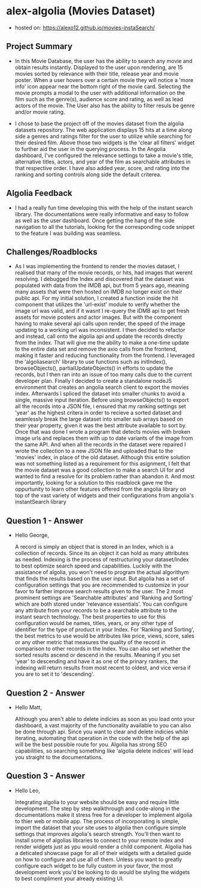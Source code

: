 # alex-algolia (Movies Dataset)

* hosted on: https://alexo12.github.io/movies-instaSearch/

## Project Summary

- In this Movie Database, the user has the ability to search any movie and obtain results instantly. Displayed to the user upon rendering, are 15 movies sorted by relevance with their title, release year and movie poster. When a user hovers over a certain movie they will notice a 'more info' icon appear near the bottom right of the movie card. Selecting the movie prompts a modal to the user with additional information on the film such as the genre(s), audience score and rating, as well as lead actors of the movie. The User also has the ability to filter resuls be genre and/or movie rating.

- I chose to base the project off of the movies dataset from the algolia datasets repository. The web application displays 15 hits at a time along side a genres and ratings filter for the user to utilize while searching for their desired film. Above those two widgets is the 'clear all filters' widget to further aid the user in the querying process. In the Angolia dashboard, I've configured the relevance settings to take a movie's title, alternative titles, actors, and year of the film as searchable attributes in that respective order. I have also added year, score, and rating into the ranking and sorting controls along side the default criterea. 

## Algolia Feedback

- I had a really fun time developing this with the help of the instant search library. The documentations were really informative and easy to follow as well as the user dashboard. Once getting the hang of the side navigation to all the tutorials, looking for the corresponding code snippet to the feature I was building was seamless. 

## Challenges/Roadblocks

- As I was implementing the frontend to render the movies dataset, I realised that many of the movie records, or hits, had images that werent resolving. I debugged the Index and discovered that the dataset was populated with data from the IMDB api, but from 5 years ago, meaning many assets that were then hosted on IMDB no longer exist on their public api. For my initial solution, I created a function inside the hit component that utilizes the 'url-exist' module to verify whether the image url was valid, and if it wasnt I re-query the IDMB api to get fresh assets for movie posters and actor images. But with the component having to make several api calls upon render, the speed of the image updating to a working url was inconsistent. I then decided to refactor and instead, call onto the algolia api and update the records directly from the index. That will give me the ability to make a one-time update to the entire data set and remove the axio calls from the frontend, making it faster and reducing functionality from the frontend. I leveraged the 'algoliasearch' library to use functions such as initIndex(), browseObjects(), partialUpdateObjects() in efforts to update the records, but I then ran into an issue of too many calls due to the current developer plan. Finally I decided to create a standalone nodeJS environment that creates an angolia search client to export the movies index. Afterwards I spliced the dataset into smaller chunks to avoid a single, massive input iteration. Before using browseObjects() to export all the records into a JSON file, i ensured that my ranking settings set 'year' as the highest critera in order to recieve a sorted dataset and seamlessly break the large dataset into smaller sub arrays based on their year property, given it was the best attribute available to sort by. Once that was done I wrote a program that detects movies with broken image urls and replaces them with up to date variants of the image from the same API. And when all the records in the dataset were repaired I wrote the collection to a new JSON file and uploaded that to the 'movies' index, in place of the old dataset. Although this entire solution was not something listed as a requirement for this asignment, I felt that the movie dataset was a good collection to make a search UI for and wanted to find a resolve for its problem rather than abandon it. And most importantly, looking for a solution to this roadblock gave me the oppurtunity to learn other features offered from the angolia library on top of the vast variety of widgets and their configurations from angolia's instantSearch library


## Question 1 - Answer

- Hello George,

  A record is simply an object that is stored in an Index, which is a collection of records. Since its an object it can hold as many attributes as needed. Indexing is the process of restructuring your dataset/Index to best optimize search speed and capabilities. Luckily with the assistance of algolia, you won't need to program the actual algorithym that finds the results based on the user input. But algolia has a set of configuration settings that you are recommended to customize in your favor to farther improve search results given to the user. The 2 most prominent settings are 'Searchable attributes' and 'Ranking and Sorting' which are both stored under 'relevance essentials'. You can configure any attribute from your records to be a searchable attribute to the instant search technology. The best properties to use for this configuration would be names, titles, years, or any other type of identifier for the type of product in your Index. For 'Ranking and Sorting', the best metrics to use would be attributes like price, views, score, sales or any other metric that measures the quality of the record in comparison to other records in the Index. You can also set whether the sorted results ascend or descend in the results. Meaning if you set 'year' to descending and have it as one of the prinary rankers, the indexing will return results from most recent to oldest, and vice versa if you are to set it to 'descending'. 

## Question 2 - Answer

- Hello Matt, 

  Although you aren't able to delete indicies as soon as you load onto your dashboard, a vast majority of the functionality available to you can also be done through api. Since you want to clear and delete indicies while iterating, automating that operation in the code with the help of the api will be the best possible route for you. Algolia has strong SEO capabilities, so searching something like 'algolia delete indices' will lead you straight to the documentations.

## Question 3 - Answer

- Hello Leo,

  Integrating algolia to your website should be easy and require little development. The step by step walkthrough and code-along in the documentations make it stress free for a developer to implement algolia to thier web or mobile app. The process of incorporating is simple, import the dataset that your site uses to algolia then configure simple settings that improves algolia's search strength. You'll then want to install some of algolias libraries to connect to your remote index and render widgets just as ypu would render a child component. Algolia has a deticated showcase page for all of their widgets with a detailed guide on how to configure and use all of them. Unless you want to greatly configure each widget to be fully custom in your favor, the most development work you'd be looking to do would be styling the widgets to best compliment your already existing UI. 
